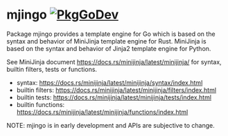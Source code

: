 # mjingo [![PkgGoDev](https://pkg.go.dev/badge/github.com/hnakamur/mjingo)](https://pkg.go.dev/github.com/hnakamur/mjingo)

Package mjingo provides a template engine for Go which is based on the syntax
and behavior of MiniJinja template engine for Rust. MiniJinja is based on the syntax
and behavior of Jinja2 template engine for Python.

See MiniJinja document https://docs.rs/minijinja/latest/minijinja/ for syntax, builtin filters, tests or functions.

  - syntax: https://docs.rs/minijinja/latest/minijinja/syntax/index.html
  - builtin filters: https://docs.rs/minijinja/latest/minijinja/filters/index.html
  - builtin tests: https://docs.rs/minijinja/latest/minijinja/tests/index.html
  - builtin functions: https://docs.rs/minijinja/latest/minijinja/functions/index.html

NOTE: mjingo is in early development and APIs are subjective to change.
